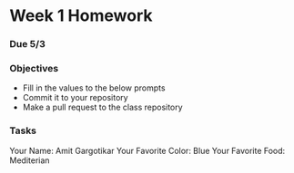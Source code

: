 # Week 1 Homework
### Due 5/3
### Objectives
- Fill in the values to the below prompts
- Commit it to your repository
- Make a pull request to the class repository

### Tasks
Your Name:  Amit Gargotikar
Your Favorite Color:  Blue
Your Favorite Food: Mediterian 
